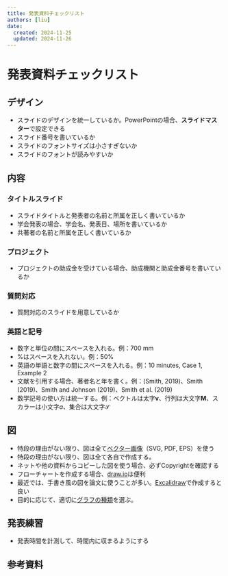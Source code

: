 ```yaml
---
title: 発表資料チェックリスト
authors: [liu]
date:
  created: 2024-11-25
  updated: 2024-11-26
---
```


# 発表資料チェックリスト

## デザイン

- スライドのデザインを統一しているか。PowerPointの場合、**スライドマスター**で設定できる
- スライド番号を書いているか
- スライドのフォントサイズは小さすぎないか
- スライドのフォントが読みやすいか

## 内容

### タイトルスライド

- スライドタイトルと発表者の名前と所属を正しく書いているか
- 学会発表の場合、学会名、発表日、場所を書いているか
- 共著者の名前と所属を正しく書いているか

### プロジェクト

- プロジェクトの助成金を受けている場合、助成機関と助成金番号を書いているか

### 質問対応

- 質問対応のスライドを用意しているか


### 英語と記号

- 数字と単位の間にスペースを入れる。例：700 mm
- %はスペースを入れない。例：50%
- 英語の単語と数字の間にスペースを入れる。例：10 minutes, Case 1, Example 2
- 文献を引用する場合、著者名と年を書く。例：(Smith, 2019)、Smith (2019)、Smith and Johnson (2019)、Smith et al. (2019)
- 数学記号の使い方は統一する。例：ベクトルは太字$\mathbf{v}$、行列は大文字$\mathbf{M}$、スカラーは小文字$a$、集合は大文字$\mathcal{S}$


## 図

- 特段の理由がない限り、図は全て[ベクター画像](https://ja.wikipedia.org/wiki/%E3%83%99%E3%82%AF%E3%82%BF%E3%83%BC%E7%94%BB%E5%83%8F)（SVG, PDF, EPS）を使う
- 特段の理由がない限り、図は全て各自で作成する。
- ネットや他の資料からコピーした図を使う場合、必ずCopyrightを確認する
- フローチャートを作成する場合、[draw.io](https://www.drawio.com/)は便利
- 最近では、手書き風の図を論文に使うことが多い。[Excalidraw](https://excalidraw.com/)で作成すると良い
- 目的に応じて、適切に[グラフの種類](https://www.stat.go.jp/naruhodo/4_graph/graph.html)を選ぶ。

## 発表練習

- 発表時間を計測して、時間内に収まるようにする

## 参考資料

<!-- - https://www.tohoku-gakuin.ac.jp/colatelier/wp-content/uploads/2019/02/e73fbbd1ac962a1e2b4edbe066984ec2.pdf
-  -->